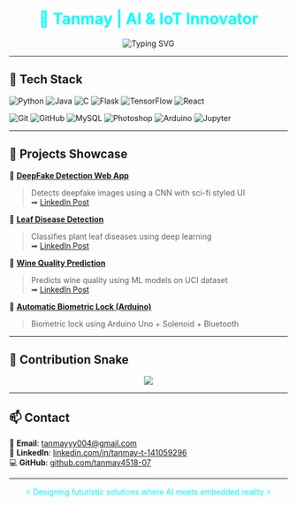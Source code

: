  <h1 align="center" style="color:#00ffff;">🚀 Tanmay | AI & IoT Innovator</h1>

<p align="center">
  <img src="https://readme-typing-svg.demolab.com?font=Orbitron&size=22&pause=1000&color=00FFFF&center=true&vCenter=true&width=500&lines=Engineer+by+Degree%2C+Creator+by+Heart...;AI+%7C+IoT+%7C+Web+Apps+%7C+Sci-fi+Dev;Full-Stack+Visionary+%7C+ML+Enthusiast" alt="Typing SVG" />
</p>

---

## 🧠 Tech Stack

![Python](https://img.shields.io/badge/Python-000?style=for-the-badge&logo=python&logoColor=00FFFF)
![Java](https://img.shields.io/badge/Java-000?style=for-the-badge&logo=java&logoColor=00FFAA)
![C](https://img.shields.io/badge/C-000?style=for-the-badge&logo=c&logoColor=00FFFF)
![Flask](https://img.shields.io/badge/Flask-000?style=for-the-badge&logo=flask&logoColor=00FFFF)
![TensorFlow](https://img.shields.io/badge/TensorFlow-000?style=for-the-badge&logo=tensorflow&logoColor=FF6F00)
![React](https://img.shields.io/badge/React-000?style=for-the-badge&logo=react&logoColor=61DAFB)

![Git](https://img.shields.io/badge/Git-000?style=for-the-badge&logo=git&logoColor=F05032)
![GitHub](https://img.shields.io/badge/GitHub-000?style=for-the-badge&logo=github&logoColor=ffffff)
![MySQL](https://img.shields.io/badge/MySQL-000?style=for-the-badge&logo=mysql&logoColor=00F0FF)
![Photoshop](https://img.shields.io/badge/Photoshop-000?style=for-the-badge&logo=adobephotoshop&logoColor=31A8FF)
![Arduino](https://img.shields.io/badge/Arduino-000?style=for-the-badge&logo=arduino&logoColor=00ffff)
![Jupyter](https://img.shields.io/badge/Jupyter-000?style=for-the-badge&logo=jupyter&logoColor=F37626)

---

## 🚀 Projects Showcase

🔹 **[DeepFake Detection Web App](https://github.com/tanmay4518-07/deepfake-detector)**  
> Detects deepfake images using a CNN with sci-fi styled UI  
➡ [LinkedIn Post](https://www.linkedin.com/posts/tanmay-t-141059296_deeplearning-ai-flask-activity-7346228458814885890-dAkk)

🔹 **[Leaf Disease Detection](https://github.com/tanmay4518-07/leaf_disease_detection)**  
> Classifies plant leaf diseases using deep learning  
➡ [LinkedIn Post](https://www.linkedin.com/posts/tanmay-t-141059296_machinelearning-deeplearning-computervision-activity-7342148932971524096-SY93)

🔹 **[Wine Quality Prediction](https://github.com/tanmay4518-07/wine_quality_predictor)**  
> Predicts wine quality using ML models on UCI dataset  
➡ [LinkedIn Post](https://www.linkedin.com/posts/tanmay-t-141059296_machinelearning-winequality-datascience-activity-7335276457763450881-_2HZ)

🔹 **[Automatic Biometric Lock (Arduino)](https://www.linkedin.com/posts/tanmay-t-141059296_iot-arduino-innovation-activity-7206304532522258434-0_nm)**  
> Biometric lock using Arduino Uno + Solenoid + Bluetooth

---

## 🧬 Contribution Snake

<p align="center">
  <img src="https://raw.githubusercontent.com/tanmay4518-07/tanmay4518-07/output/github-contribution-grid-snake.svg" />
</p>

---

## 📫 Contact

📧 **Email**: tanmayyy004@gmail.com  
🔗 **LinkedIn**: [linkedin.com/in/tanmay-t-141059296](https://www.linkedin.com/in/tanmay-t-141059296)  
💻 **GitHub**: [github.com/tanmay4518-07](https://github.com/tanmay4518-07)

---

<p align="center" style="color:#00ffff;">
⚡ Designing futuristic solutions where AI meets embedded reality ⚡
</p>
